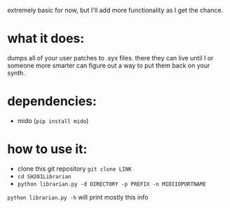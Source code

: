 extremely basic for now, but I'll add more functionality as I get the chance.

# what it does:
dumps all of your user patches to .syx files. there they can live until I or someone more smarter can figure out a way to put them back on your synth.

# dependencies:
 - mido (`pip install mido`)

# how to use it:
- clone this git repository `git clone LINK`
- `cd SH201Librarian`
- `python librarian.py -d DIRECTORY -p PREFIX -n MIDIIOPORTNAME`

`python librarian.py -h` will print mostly this info
